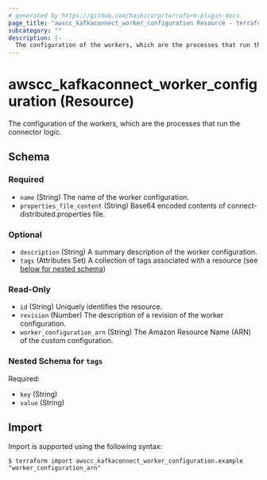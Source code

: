```yaml
---
# generated by https://github.com/hashicorp/terraform-plugin-docs
page_title: "awscc_kafkaconnect_worker_configuration Resource - terraform-provider-awscc"
subcategory: ""
description: |-
  The configuration of the workers, which are the processes that run the connector logic.
---
```


# awscc_kafkaconnect_worker_configuration (Resource)

The configuration of the workers, which are the processes that run the connector logic.



<!-- schema generated by tfplugindocs -->
## Schema

### Required

- `name` (String) The name of the worker configuration.
- `properties_file_content` (String) Base64 encoded contents of connect-distributed.properties file.

### Optional

- `description` (String) A summary description of the worker configuration.
- `tags` (Attributes Set) A collection of tags associated with a resource (see [below for nested schema](#nestedatt--tags))

### Read-Only

- `id` (String) Uniquely identifies the resource.
- `revision` (Number) The description of a revision of the worker configuration.
- `worker_configuration_arn` (String) The Amazon Resource Name (ARN) of the custom configuration.

<a id="nestedatt--tags"></a>
### Nested Schema for `tags`

Required:

- `key` (String)
- `value` (String)

## Import

Import is supported using the following syntax:

```shell
$ terraform import awscc_kafkaconnect_worker_configuration.example "worker_configuration_arn"
```
